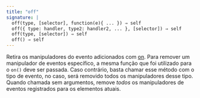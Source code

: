 ```yaml
---
title: "off"
signature: |
  off(type, [selector], function(e){ ... }) ⇒ self
  off({ type: handler, type2: handler2, ... }, [selector]) ⇒ self
  off(type, [selector]) ⇒ self
  off() ⇒ self
---
```


Retira os manipuladores do evento adicionados com [on](#on). Para remover um manipulador
de eventos específico, a mesma função que foi utilizado para o `on()` deve ser passada.
Caso contrário, basta chamar esse método com o tipo de evento, no caso, será removido todos
os manipuladores desse tipo. Quando chamada sem argumentos, remove _todos_ os manipuladores
de eventos registrados para os elementos atuais.
